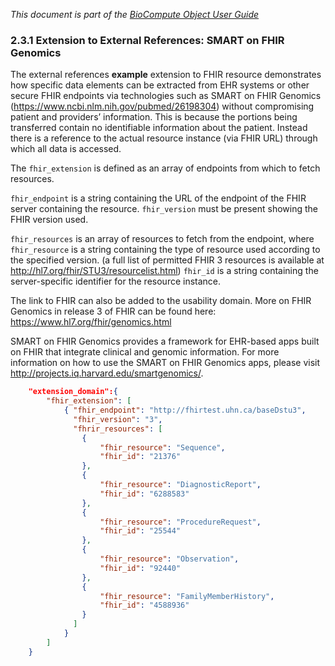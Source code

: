 _This document is part of the [BioCompute Object User Guide](user_guide.md)_


### 2.3.1 Extension to External References: SMART on FHIR Genomics

The external references **example** extension to FHIR resource demonstrates how specific data elements can be extracted from EHR systems or other secure FHIR endpoints via technologies such as SMART on FHIR Genomics (https://www.ncbi.nlm.nih.gov/pubmed/26198304) without compromising patient and providers’ information. This is because the portions being transferred contain no identifiable information about the patient. Instead there is a reference to the actual resource instance (via FHIR URL) through which all data is accessed.

The `fhir_extension` is defined as an array of endpoints from which to fetch resources. 

`fhir_endpoint` is a string containing the URL of the endpoint of the FHIR server containing the resource. `fhir_version` must be present showing the FHIR version used.

`fhir_resources` is an array of resources to fetch from the endpoint, where `fhir_resource` is a string containing the type of resource used according to the specified version. (a full list of permitted FHIR 3 resources is available at http://hl7.org/fhir/STU3/resourcelist.html) `fhir_id` is a string containing the server-specific identifier for the resource instance. 

The link to FHIR can also be added to the usability domain.  More on FHIR Genomics in release 3 of FHIR can be found here: https://www.hl7.org/fhir/genomics.html

SMART on FHIR Genomics provides a framework for EHR-based apps built on FHIR that integrate clinical and genomic information. For more information on how to use the SMART on FHIR Genomics apps, please visit http://projects.iq.harvard.edu/smartgenomics/.   

```json
    "extension_domain":{
        "fhir_extension": [
            { "fhir_endpoint": "http://fhirtest.uhn.ca/baseDstu3",
              "fhir_version": "3",
              "fhrir_resources": [
                {
                    "fhir_resource": "Sequence",
                    "fhir_id": "21376"
                },
                {
                    "fhir_resource": "DiagnosticReport",
                    "fhir_id": "6288583"
                },
                {
                    "fhir_resource": "ProcedureRequest",
                    "fhir_id": "25544"
                },
                {
                    "fhir_resource": "Observation",
                    "fhir_id": "92440"
                },
                {
                    "fhir_resource": "FamilyMemberHistory",
                    "fhir_id": "4588936"
                }
              ]
            }
        ]
    }
```
